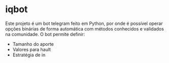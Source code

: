 # iqbot

Este projeto é um bot telegram feito em Python, por onde é possível operar opções binárias de forma automática com métodos conhecidos e validados na comunidade.
O bot permite definir:
- Tamanho do aporte
- Valores para hault
- Estratégia de in
